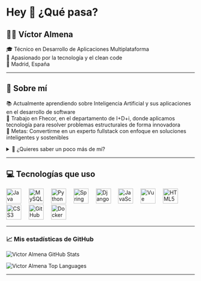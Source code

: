 <h1 align="left">Hey 👋 ¿Qué pasa?</h1>

<h2 align="left">👨‍💻 Víctor Almena</h2>

<p align="left">
🎓 Técnico en Desarrollo de Aplicaciones Multiplataforma<br>
🚀 Apasionado por la tecnología y el clean code<br>
📍 Madrid, España
</p>

<hr>

<h2 align="left">🧠 Sobre mí</h2>

<p align="left">
📚 Actualmente aprendiendo sobre Inteligencia Artificial y sus aplicaciones en el desarrollo de software<br>
🏢 Trabajo en Fhecor, en el departamento de I+D+i, donde aplicamos tecnología para resolver problemas estructurales de forma innovadora<br>
🎯 Metas: Convertirme en un experto fullstack con enfoque en soluciones inteligentes y sostenibles
</p>

<details>
  <summary>🎒 ¿Quieres saber un poco más de mí?</summary>
  <br>
  Me encanta trabajar en proyectos donde la tecnología soluciona problemas del mundo real.<br>
  También me gusta experimentar con nuevos lenguajes, frameworks y patrones de arquitectura.<br>
  En mis ratos libres, a veces programo...
</details>

<hr>

<h2 align="left">💻 Tecnologías que uso</h2>

<p align="left">
  <img src="https://cdn.jsdelivr.net/gh/devicons/devicon/icons/java/java-original.svg" height="40" alt="Java logo" />
  <img width="12" />
  <img src="https://cdn.jsdelivr.net/gh/devicons/devicon/icons/mysql/mysql-original.svg" height="40" alt="MySQL logo" />
  <img width="12" />
  <img src="https://cdn.jsdelivr.net/gh/devicons/devicon/icons/python/python-original.svg" height="40" alt="Python logo" />
  <img width="12" />
  <img src="https://cdn.jsdelivr.net/gh/devicons/devicon/icons/spring/spring-original.svg" height="40" alt="Spring Boot logo" />
  <img width="12" />
  <img src="https://cdn.jsdelivr.net/gh/devicons/devicon/icons/django/django-plain.svg" height="40" alt="Django logo" />
  <img width="12" />
  <img src="https://cdn.jsdelivr.net/gh/devicons/devicon/icons/javascript/javascript-original.svg" height="40" alt="JavaScript logo" />
  <img width="12" />
  <img src="https://cdn.jsdelivr.net/gh/devicons/devicon/icons/vuejs/vuejs-original.svg" height="40" alt="Vue logo" />
  <img width="12" />
  <img src="https://cdn.jsdelivr.net/gh/devicons/devicon/icons/html5/html5-original.svg" height="40" alt="HTML5 logo" />
  <img width="12" />
  <img src="https://cdn.jsdelivr.net/gh/devicons/devicon/icons/css3/css3-original.svg" height="40" alt="CSS3 logo" />
  <img width="12" />
  <img src="https://cdn.jsdelivr.net/gh/devicons/devicon/icons/github/github-original.svg" height="40" alt="GitHub logo" />
  <img width="12" />
  <img src="https://cdn.jsdelivr.net/gh/devicons/devicon/icons/docker/docker-original.svg" height="40" alt="Docker logo" />
</p>

<hr>

### 📈 Mis estadísticas de GitHub

<p align="left">
  <img src="https://github-readme-stats.vercel.app/api?username=VictorAlmenaFhecor&show_icons=true&theme=tokyonight" alt="Victor Almena GitHub Stats" />
</p>

<p align="left">
  <img src="https://github-readme-stats.vercel.app/api/top-langs/?username=VictorAlmenaFhecor&layout=compact&theme=tokyonight" alt="Victor Almena Top Languages" />
</p>

---

